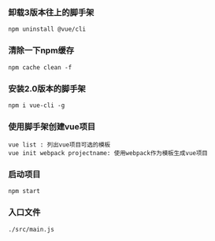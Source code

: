 ### 卸载3版本往上的脚手架
    npm uninstall @vue/cli

### 清除一下npm缓存
    npm cache clean -f

### 安装2.0版本的脚手架
    npm i vue-cli -g

### 使用脚手架创建vue项目
    vue list : 列出vue项目可选的模板
    vue init webpack projectname: 使用webpack作为模板生成vue项目

### 启动项目
    npm start

### 入口文件
    ./src/main.js
